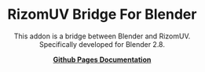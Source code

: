 <p align="center">
    <h1 align="center">RizomUV Bridge For Blender</h1>
    <p align="center">This addon is a bridge between Blender and RizomUV.<br>Specifically developed for Blender 2.8.</p>
<p align="center"><strong><a href="https://mattashpole.github.io/BlenderRizomUVBridge/">Github Pages Documentation</a></strong></p>
    <br><br><br>
</p>